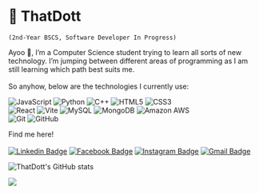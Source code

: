 # 🤹 ThatDott

`(2nd-Year BSCS, Software Developer In Progress)`

Ayoo 🤙, I’m a Computer Science student trying to learn all sorts of new technology. I’m jumping between different areas of programming as I am still learning which path best suits me.
<br><br>
So anyhow, below are the technologies I currently use:

![JavaScript](https://img.shields.io/badge/-JavaScript-black?style=flat-square&logo=javascript)
![Python](https://img.shields.io/badge/-Python-black?style=flat-square&logo=Python)
![C++](https://img.shields.io/badge/-C++-00599C?style=flat-square&logo=c)
![HTML5](https://img.shields.io/badge/-HTML5-E34F26?style=flat-square&logo=html5&logoColor=white)
![CSS3](https://img.shields.io/badge/-CSS3-1572B6?style=flat-square&logo=css3)
<br>
![React](https://img.shields.io/badge/-React-black?style=flat-square&logo=react)
![Vite](https://img.shields.io/badge/-Vite-black?style=flat-square&logo=vite)
![MySQL](https://img.shields.io/badge/-MySQL-black?style=flat-square&logo=mysql)
![MongoDB](https://img.shields.io/badge/-MongoDB-black?style=flat-square&logo=mongodb)
![Amazon AWS](https://img.shields.io/badge/Amazon%20AWS-232F3E?style=flat-square&logo=amazon-web-services)
<br>
![Git](https://img.shields.io/badge/-Git-black?style=flat-square&logo=git)
![GitHub](https://img.shields.io/badge/-GitHub-181717?style=flat-square&logo=github)

Find me here!
<br><br>
[![Linkedin Badge](https://img.shields.io/badge/-justinveloso-blue?style=flat-square&logo=Linkedin&logoColor=white&link=https://www.linkedin.com/in/justin-veloso-21395b27b/)](https://www.linkedin.com/in/justin-veloso-21395b27b/)
[![Facebook Badge](https://img.shields.io/badge/-justinveloso-darkblue?style=flat-square&logo=facebook&logoColor=white&link=https://facebook.com/thatdot44/)](https://facebook.com/thatdot44/)
[![Instagram Badge](https://img.shields.io/badge/-dotveloso-purple?style=flat-square&logo=instagram&logoColor=white&link=https://instagram.com/kanna6501/)](https://instagram.com/dotveloso)
[![Gmail Badge](https://img.shields.io/badge/-justinsanveloso@gmail.com-c14438?style=flat-square&logo=Gmail&logoColor=white&link=mailto:justinsanveloso@gmail.com)](mailto:justinsanveloso@gmail.com)

![ThatDott's GitHub stats](https://github-readme-stats.vercel.app/api?username=ThatDott&theme=great-gatsby&show_icons=true)

![](https://github-readme-stats.vercel.app/api/top-langs/?username=Thatdott&theme=dark&hide_border=true&include_all_commits=false&count_private=false&layout=compact)
